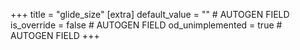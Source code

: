 +++
title = "glide_size"
[extra]
default_value = "" # AUTOGEN FIELD
is_override = false # AUTOGEN FIELD
od_unimplemented = true # AUTOGEN FIELD
+++